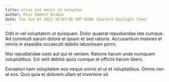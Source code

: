 ```yaml
---
title: alias est omnis id voluptas
author: Miss Emmett Brakus
date: Tue Jun 07 2022 18:03:08 GMT-0400 (Eastern Daylight Time)
---
```

Odit in vel voluptatem ut quisquam. Dolor quaerat repudiandae iste cumque. Ad commodi earum dolore et ipsam et sed ratione. Accusantium maiores et omnis in expedita occaecati debitis laboriosam porro.

 Nisi repudiandae iusto aut qui et veniam. Ratione harum unde numquam voluptatibus. Est velit debitis quos cumque et officiis harum libero.

 Excepturi nam voluptatem eos neque omnis et ut et voluptatibus. Omnis non at eos. Quis quia et dolorem ullam et inventore sit.